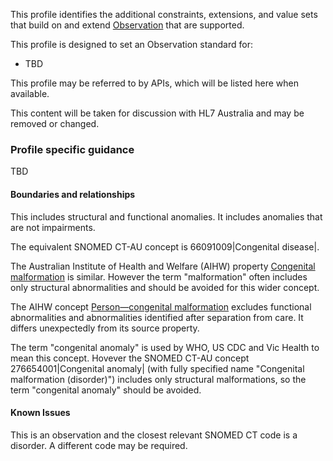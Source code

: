 This profile identifies the additional constraints, extensions, and value sets that build on and extend [Observation](http://hl7.org/fhir/R4/observation.html) that are supported. 

This profile is designed to set an Observation standard for:
* TBD

This profile may be referred to by APIs, which will be listed here when available.

<p class="stu-note">This content will be taken for discussion with HL7 Australia and may be removed or changed.</p>

### Profile specific guidance
TBD

#### Boundaries and relationships
This includes structural and functional anomalies. It includes anomalies that are not impairments.

The equivalent SNOMED CT-AU concept is 66091009\|Congenital disease\|. 

The Australian Institute of Health and Welfare (AIHW) property [Congenital malformation](https://meteor.aihw.gov.au/content/index.phtml/itemId/269324) is similar. However the term "malformation" often includes only structural abnormalities and should be avoided for this wider concept. 

The AIHW concept [Person—congenital malformation](https://meteor.aihw.gov.au/content/index.phtml/itemId/269570) excludes functional abnormalities and abnormalities identified after separation from care. It differs unexpectedly from its source property.

The term "congenital anomaly" is used by WHO, US CDC and Vic Health to mean this concept. Hovever the SNOMED CT-AU concept 276654001\|Congenital anomaly\| (with fully specified name "Congenital malformation (disorder)") includes only structural malformations, so the term "congenital anomaly" should be avoided.

#### Known Issues
This is an observation and the closest relevant SNOMED CT code is a disorder. A different code may be required.